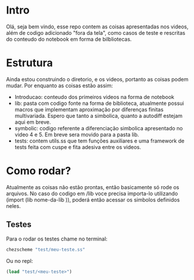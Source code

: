 # Intro
Olá, seja bem vindo, esse repo contem as coisas apresentadas nos videos, além de
codigo adicionado "fora da tela", como casos de teste e rescritas do conteudo do
notebook em forma de bilbliotecas.

# Estrutura
Ainda estou construindo o diretorio, e os videos, portanto as coisas podem
mudar. Por enquanto as coisas estão assim:
- Introducao: conteudo dos primeiros videos na forma de notebook
- lib: pasta com codigo fonte na forma de biblioteca, atualmente possui macros
  que implementam aproximação por diferenças finitas multivariada. Espero que
  tanto a simbolica, quanto a autodiff estejam aqui em breve.
- symbolic: codigo referente a diferenciação simbolica apresentado no video 4
 e 5.  Em breve sera movido para a pasta lib. 
- tests: contem utils.ss que tem funções auxiliares e uma framework de tests
  feita com cuspe e fita adesiva entre os videos.

# Como rodar?
Atualmente as coisas não estão prontas, então basicamente só rode os arquivos.
No caso do codigo em /lib voce precisa importa-lo utilizando (import (lib nome-da-lib )), poderá então acessar os simbolos definidos neles.

## Testes
Para o rodar os testes chame no terminal:
``` bash
chezscheme "test/meu-teste.ss"
```
Ou no repl:
``` scheme
(load "test/<meu-teste>")
```
